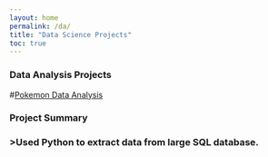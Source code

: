 ```yaml
---
layout: home
permalink: /da/
title: "Data Science Projects"
toc: true
---
```



### Data Analysis Projects 

#[Pokemon Data Analysis](https://nbviewer.jupyter.org/github/amarsahota/projects/blob/master/Python_notebooks/Pokemon_Project/Pokemon_Project_AmarSahota.ipynb) 
<br> 
<h3>Project Summary<h3>
>Used Python to extract data from large SQL database. 


